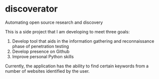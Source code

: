 # discoverator
Automating open source research and discovery

This is a side project that I am developing to meet three goals: 
 1. Develop tool that aids in the information gathering and reconnaissance phase of penetration testing
 2. Develop presence on Github
 3. Improve personal Python skills

Currently, the application has the ability to find certain keywords from a number of websites identified by the user. 
